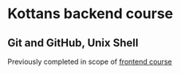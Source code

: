 # Kottans backend course 
## Git and GitHub, Unix Shell

Previously completed in scope of [frontend course](https://github.com/Xsorter/kottans_frontend)


